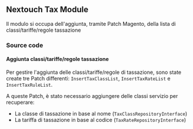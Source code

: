 ## Nextouch Tax Module

Il modulo si occupa dell'aggiunta, tramite Patch Magento,
della lista di classi/tariffe/regole tassazione

### Source code

#### Aggiunta classi/tariffe/regole tassazione
Per gestire l'aggiunta delle classi/tariffe/regole di tassazione, sono state
create tre Patch differenti: `InsertTaxClassList`, `InsertTaxRateList` e `InsertTaxRuleList`.

A queste Patch, è stato necessario aggiungere delle classi servizio per recuperare:

* La classe di tassazione in base al nome (`TaxClassRepositoryInterface`)
* La tariffa di tassazione in base al codice (`TaxRateRepositoryInterface`)
